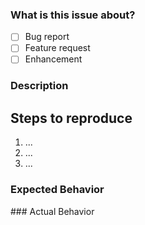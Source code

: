 ### What is this issue about?

* [ ] Bug report
* [ ] Feature request
* [ ] Enhancement

### Description

<!-- Delete the following sections if it's NOT a bug report -->

## Steps to reproduce

1.  ...
2.  ...
3.  ...

### Expected Behavior

### Actual Behavior
